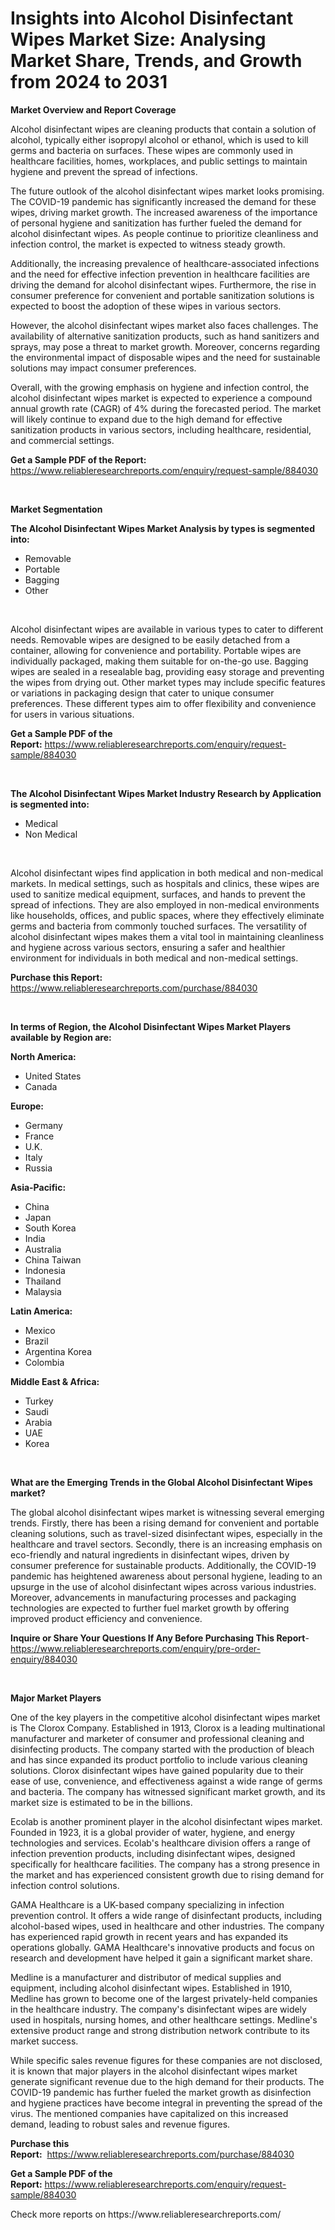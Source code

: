 <p><h1>Insights into Alcohol Disinfectant Wipes Market Size: Analysing Market Share, Trends, and Growth from 2024 to 2031</h1></p><p><strong>Market Overview and Report Coverage</strong></p>
<p><p>Alcohol disinfectant wipes are cleaning products that contain a solution of alcohol, typically either isopropyl alcohol or ethanol, which is used to kill germs and bacteria on surfaces. These wipes are commonly used in healthcare facilities, homes, workplaces, and public settings to maintain hygiene and prevent the spread of infections.</p><p>The future outlook of the alcohol disinfectant wipes market looks promising. The COVID-19 pandemic has significantly increased the demand for these wipes, driving market growth. The increased awareness of the importance of personal hygiene and sanitization has further fueled the demand for alcohol disinfectant wipes. As people continue to prioritize cleanliness and infection control, the market is expected to witness steady growth.</p><p>Additionally, the increasing prevalence of healthcare-associated infections and the need for effective infection prevention in healthcare facilities are driving the demand for alcohol disinfectant wipes. Furthermore, the rise in consumer preference for convenient and portable sanitization solutions is expected to boost the adoption of these wipes in various sectors.</p><p>However, the alcohol disinfectant wipes market also faces challenges. The availability of alternative sanitization products, such as hand sanitizers and sprays, may pose a threat to market growth. Moreover, concerns regarding the environmental impact of disposable wipes and the need for sustainable solutions may impact consumer preferences.</p><p>Overall, with the growing emphasis on hygiene and infection control, the alcohol disinfectant wipes market is expected to experience a compound annual growth rate (CAGR) of 4% during the forecasted period. The market will likely continue to expand due to the high demand for effective sanitization products in various sectors, including healthcare, residential, and commercial settings.</p></p>
<p><strong>Get a Sample PDF of the Report:</strong> <a href="https://www.reliableresearchreports.com/enquiry/request-sample/884030">https://www.reliableresearchreports.com/enquiry/request-sample/884030</a></p>
<p>&nbsp;</p>
<p><strong>Market Segmentation</strong></p>
<p><strong>The Alcohol Disinfectant Wipes Market Analysis by types is segmented into:</strong></p>
<p><ul><li>Removable</li><li>Portable</li><li>Bagging</li><li>Other</li></ul></p>
<p>&nbsp;</p>
<p><p>Alcohol disinfectant wipes are available in various types to cater to different needs. Removable wipes are designed to be easily detached from a container, allowing for convenience and portability. Portable wipes are individually packaged, making them suitable for on-the-go use. Bagging wipes are sealed in a resealable bag, providing easy storage and preventing the wipes from drying out. Other market types may include specific features or variations in packaging design that cater to unique consumer preferences. These different types aim to offer flexibility and convenience for users in various situations.</p></p>
<p><strong>Get a Sample PDF of the Report:</strong>&nbsp;<a href="https://www.reliableresearchreports.com/enquiry/request-sample/884030">https://www.reliableresearchreports.com/enquiry/request-sample/884030</a></p>
<p>&nbsp;</p>
<p><strong>The Alcohol Disinfectant Wipes Market Industry Research by Application is segmented into:</strong></p>
<p><ul><li>Medical</li><li>Non Medical</li></ul></p>
<p>&nbsp;</p>
<p><p>Alcohol disinfectant wipes find application in both medical and non-medical markets. In medical settings, such as hospitals and clinics, these wipes are used to sanitize medical equipment, surfaces, and hands to prevent the spread of infections. They are also employed in non-medical environments like households, offices, and public spaces, where they effectively eliminate germs and bacteria from commonly touched surfaces. The versatility of alcohol disinfectant wipes makes them a vital tool in maintaining cleanliness and hygiene across various sectors, ensuring a safer and healthier environment for individuals in both medical and non-medical settings.</p></p>
<p><strong>Purchase this Report:</strong>&nbsp; <a href="https://www.reliableresearchreports.com/purchase/884030">https://www.reliableresearchreports.com/purchase/884030</a></p>
<p>&nbsp;</p>
<p><strong>In terms of Region, the Alcohol Disinfectant Wipes Market Players available by Region are:</strong></p>
<p>
    <p> <strong> North America: </strong>
        <ul>
            <li>United States</li>
            <li>Canada</li>
        </ul>
        </p> 
    <p> <strong> Europe: </strong>
        <ul>
            <li>Germany</li>
            <li>France</li>
            <li>U.K.</li>
            <li>Italy</li>
            <li>Russia</li>
        </ul>
        </p> 
    <p> <strong> Asia-Pacific: </strong>
        <ul>
            <li>China</li>
            <li>Japan</li>
            <li>South Korea</li>
            <li>India</li>
            <li>Australia</li>
            <li>China Taiwan</li>
            <li>Indonesia</li>
            <li>Thailand</li>
            <li>Malaysia</li>
        </ul>
        </p> 
    <p> <strong> Latin America: </strong>
        <ul>
            <li>Mexico</li>
            <li>Brazil</li>
            <li>Argentina Korea</li>
            <li>Colombia</li>
        </ul>
        </p> 
    <p> <strong> Middle East & Africa: </strong>
        <ul>
            <li>Turkey</li>
            <li>Saudi</li>
            <li>Arabia</li>
            <li>UAE</li>
            <li>Korea</li>
        </ul>
    </p>
    </p>
<p>&nbsp;</p>
<p><strong>What are the Emerging Trends in the Global Alcohol Disinfectant Wipes market?</strong></p>
<p><p>The global alcohol disinfectant wipes market is witnessing several emerging trends. Firstly, there has been a rising demand for convenient and portable cleaning solutions, such as travel-sized disinfectant wipes, especially in the healthcare and travel sectors. Secondly, there is an increasing emphasis on eco-friendly and natural ingredients in disinfectant wipes, driven by consumer preference for sustainable products. Additionally, the COVID-19 pandemic has heightened awareness about personal hygiene, leading to an upsurge in the use of alcohol disinfectant wipes across various industries. Moreover, advancements in manufacturing processes and packaging technologies are expected to further fuel market growth by offering improved product efficiency and convenience.</p></p>
<p><strong>Inquire or Share Your Questions If Any Before Purchasing This Report</strong>- <a href="https://www.reliableresearchreports.com/enquiry/pre-order-enquiry/884030">https://www.reliableresearchreports.com/enquiry/pre-order-enquiry/884030</a></p>
<p>&nbsp;</p>
<p><strong>Major Market Players</strong></p>
<p><p>One of the key players in the competitive alcohol disinfectant wipes market is The Clorox Company. Established in 1913, Clorox is a leading multinational manufacturer and marketer of consumer and professional cleaning and disinfecting products. The company started with the production of bleach and has since expanded its product portfolio to include various cleaning solutions. Clorox disinfectant wipes have gained popularity due to their ease of use, convenience, and effectiveness against a wide range of germs and bacteria. The company has witnessed significant market growth, and its market size is estimated to be in the billions.</p><p>Ecolab is another prominent player in the alcohol disinfectant wipes market. Founded in 1923, it is a global provider of water, hygiene, and energy technologies and services. Ecolab's healthcare division offers a range of infection prevention products, including disinfectant wipes, designed specifically for healthcare facilities. The company has a strong presence in the market and has experienced consistent growth due to rising demand for infection control solutions.</p><p>GAMA Healthcare is a UK-based company specializing in infection prevention control. It offers a wide range of disinfectant products, including alcohol-based wipes, used in healthcare and other industries. The company has experienced rapid growth in recent years and has expanded its operations globally. GAMA Healthcare's innovative products and focus on research and development have helped it gain a significant market share.</p><p>Medline is a manufacturer and distributor of medical supplies and equipment, including alcohol disinfectant wipes. Established in 1910, Medline has grown to become one of the largest privately-held companies in the healthcare industry. The company's disinfectant wipes are widely used in hospitals, nursing homes, and other healthcare settings. Medline's extensive product range and strong distribution network contribute to its market success.</p><p>While specific sales revenue figures for these companies are not disclosed, it is known that major players in the alcohol disinfectant wipes market generate significant revenue due to the high demand for their products. The COVID-19 pandemic has further fueled the market growth as disinfection and hygiene practices have become integral in preventing the spread of the virus. The mentioned companies have capitalized on this increased demand, leading to robust sales and revenue figures.</p></p>
<p><strong>Purchase this Report:</strong>&nbsp;&nbsp;<a href="https://www.reliableresearchreports.com/purchase/884030">https://www.reliableresearchreports.com/purchase/884030</a></p>
<p></p>
<p><strong>Get a Sample PDF of the Report:</strong>&nbsp;<a href="https://www.reliableresearchreports.com/enquiry/request-sample/884030">https://www.reliableresearchreports.com/enquiry/request-sample/884030</a></p>
<p>Check more reports on https://www.reliableresearchreports.com/</p>